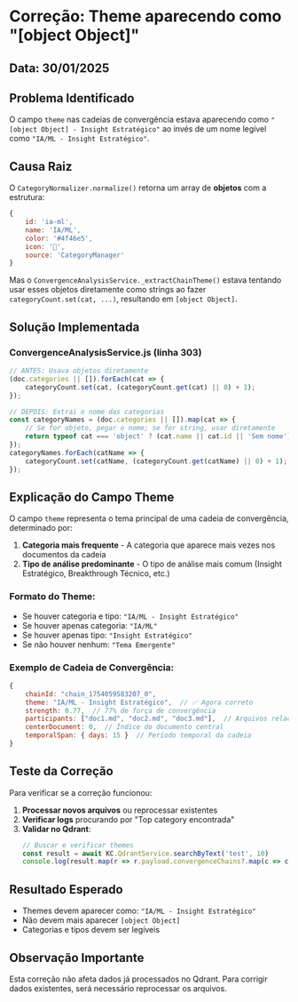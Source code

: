 # Correção: Theme aparecendo como "[object Object]"

## Data: 30/01/2025

## Problema Identificado

O campo `theme` nas cadeias de convergência estava aparecendo como `"[object Object] - Insight Estratégico"` ao invés de um nome legível como `"IA/ML - Insight Estratégico"`.

## Causa Raiz

O `CategoryNormalizer.normalize()` retorna um array de **objetos** com a estrutura:
```javascript
{
    id: 'ia-ml',
    name: 'IA/ML',
    color: '#4f46e5',
    icon: '🤖',
    source: 'CategoryManager'
}
```

Mas o `ConvergenceAnalysisService._extractChainTheme()` estava tentando usar esses objetos diretamente como strings ao fazer `categoryCount.set(cat, ...)`, resultando em `[object Object]`.

## Solução Implementada

### ConvergenceAnalysisService.js (linha 303)

```javascript
// ANTES: Usava objetos diretamente
(doc.categories || []).forEach(cat => {
    categoryCount.set(cat, (categoryCount.get(cat) || 0) + 1);
});

// DEPOIS: Extrai o nome das categorias
const categoryNames = (doc.categories || []).map(cat => {
    // Se for objeto, pegar o nome; se for string, usar diretamente
    return typeof cat === 'object' ? (cat.name || cat.id || 'Sem nome') : cat;
});
categoryNames.forEach(catName => {
    categoryCount.set(catName, (categoryCount.get(catName) || 0) + 1);
});
```

## Explicação do Campo Theme

O campo `theme` representa o tema principal de uma cadeia de convergência, determinado por:

1. **Categoria mais frequente** - A categoria que aparece mais vezes nos documentos da cadeia
2. **Tipo de análise predominante** - O tipo de análise mais comum (Insight Estratégico, Breakthrough Técnico, etc.)

### Formato do Theme:
- Se houver categoria e tipo: `"IA/ML - Insight Estratégico"`
- Se houver apenas categoria: `"IA/ML"`
- Se houver apenas tipo: `"Insight Estratégico"`
- Se não houver nenhum: `"Tema Emergente"`

### Exemplo de Cadeia de Convergência:
```javascript
{
    chainId: "chain_1754059583207_0",
    theme: "IA/ML - Insight Estratégico",  // ✅ Agora correto
    strength: 0.77,  // 77% de força de convergência
    participants: ["doc1.md", "doc2.md", "doc3.md"],  // Arquivos relacionados
    centerDocument: 0,  // Índice do documento central
    temporalSpan: { days: 15 }  // Período temporal da cadeia
}
```

## Teste da Correção

Para verificar se a correção funcionou:

1. **Processar novos arquivos** ou reprocessar existentes
2. **Verificar logs** procurando por "Top category encontrada"
3. **Validar no Qdrant**:
   ```javascript
   // Buscar e verificar themes
   const result = await KC.QdrantService.searchByText('test', 10)
   console.log(result.map(r => r.payload.convergenceChains?.map(c => c.theme)))
   ```

## Resultado Esperado

- Themes devem aparecer como: `"IA/ML - Insight Estratégico"`
- Não devem mais aparecer `[object Object]`
- Categorias e tipos devem ser legíveis

## Observação Importante

Esta correção não afeta dados já processados no Qdrant. Para corrigir dados existentes, será necessário reprocessar os arquivos.